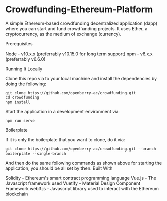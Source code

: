 # Crowdfunding-Ethereum-Platform

A simple Ethereum-based crowdfunding decentralized application (dapp) where you can start and fund crowdfunding projects. It uses Ether, a cryptocurrency, as the medium of exchange (currency).

Prerequisites

Node - v10.x.x (preferrably v10.15.0 for long term support)
npm - v6.x.x (preferrably v6.6.0)

Running It Locally

Clone this repo via to your local machine and install the dependencies by doing the following:

    git clone https://github.com/openberry-ac/crowdfunding.git
    cd crowdfunding
    npm install

Start the application in a development environment via:

    npm run serve

Boilerplate

If it is only the boilerplate that you want to clone, do it via:

    git clone https://github.com/openberry-ac/crowdfunding.git --branch boilerplate --single-branch

And then do the same following commands as shown above for starting the application, you should be all set by then.
Built With

Solidity - Ethereum's smart contract programming language
Vue.js - The Javascript framework used
Vuetify - Material Design Component Framework
web3.js - Javascript library used to interact with the Ethereum blockchain
